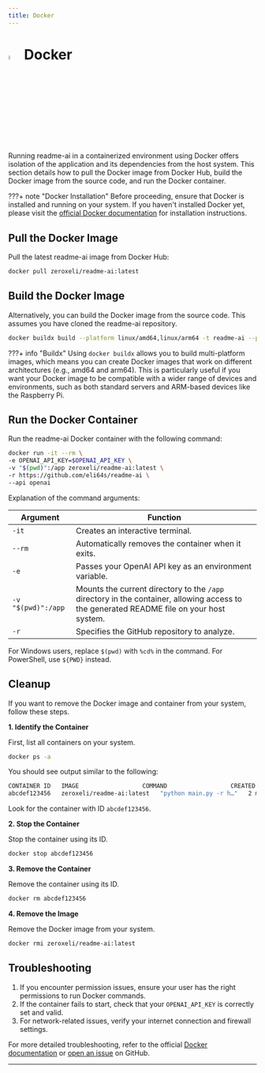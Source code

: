 ```yaml
---
title: Docker
---
```


<!--
<a href="https://hub.docker.com/r/zeroxeli/readme-ai">
  <img src="https://img.shields.io/docker/pulls/zeroxeli/readme-ai?color=2496ED&logo=docker&label=Docker%20Pulls&labelColor=2496ED&logoColor=white" alt="docker-pulls">
</a>
<a href="https://hub.docker.com/r/zeroxeli/readme-ai">
  <img src="https://img.shields.io/docker/image-size/zeroxeli/readme-ai?color=2496ED&logo=docker&label=Image%20Size&labelColor=2496ED&logoColor=white" alt="docker-size">
</a>
 -->

# <img width="4.5%" src="https://raw.githubusercontent.com/eli64s/readme-ai/63173801d4b8115d523eb1ed8e145613545095de/docs/assets/icons/docker.svg">&emsp13;Docker

Running readme-ai in a containerized environment using Docker offers isolation of the application and its dependencies from the host system. This section details how to pull the Docker image from Docker Hub, build the Docker image from the source code, and run the Docker container.

???+ note "Docker Installation"
    Before proceeding, ensure that Docker is installed and running on your system. If you haven't installed Docker yet, please visit the [official Docker documentation](https://docs.docker.com/get-docker/) for installation instructions.

## Pull the Docker Image

Pull the latest readme-ai image from Docker Hub:

```sh
docker pull zeroxeli/readme-ai:latest
```

## Build the Docker Image

Alternatively, you can build the Docker image from the source code. This assumes you have cloned the readme-ai repository.

```sh
docker buildx build --platform linux/amd64,linux/arm64 -t readme-ai --push .
```

???+ info "Buildx"
    Using `docker buildx` allows you to build multi-platform images, which means you can create Docker images that work on different architectures (e.g., amd64 and arm64). This is particularly useful if you want your Docker image to be compatible with a wider range of devices and environments, such as both standard servers and ARM-based devices like the Raspberry Pi.

## Run the Docker Container

Run the readme-ai Docker container with the following command:

```sh
docker run -it --rm \
-e OPENAI_API_KEY=$OPENAI_API_KEY \
-v "$(pwd)":/app zeroxeli/readme-ai:latest \
-r https://github.com/eli64s/readme-ai \
--api openai
```

Explanation of the command arguments:

| Argument    | Function                             |
| ----------- | ------------------------------------ |
| `-it`       | Creates an interactive terminal.     |
| `--rm`      | Automatically removes the container when it exits. |
| `-e` | Passes your OpenAI API key as an environment variable. |
| `-v "$(pwd)":/app` | Mounts the current directory to the `/app` directory in the container, allowing access to the generated README file on your host system. |
| `-r`    | Specifies the GitHub repository to analyze. |

For Windows users, replace `$(pwd)` with `%cd%` in the command. For PowerShell, use `${PWD}` instead.

## Cleanup

If you want to remove the Docker image and container from your system, follow these steps.

**1. Identify the Container**

First, list all containers on your system.

```sh
docker ps -a
```

You should see output similar to the following:

```sh
CONTAINER ID   IMAGE                  COMMAND                  CREATED          STATUS          PORTS     NAMES
abcdef123456   zeroxeli/readme-ai:latest   "python main.py -r h…"   2 minutes ago    Up 2 minutes
```

Look for the container with ID `abcdef123456`.

**2. Stop the Container**

Stop the container using its ID.

```sh
docker stop abcdef123456
```

**3. Remove the Container**

Remove the container using its ID.

```sh
docker rm abcdef123456
```

**4. Remove the Image**

Remove the Docker image from your system.

```sh
docker rmi zeroxeli/readme-ai:latest
```

## Troubleshooting

1. If you encounter permission issues, ensure your user has the right permissions to run Docker commands.
2. If the container fails to start, check that your `OPENAI_API_KEY` is correctly set and valid.
3. For network-related issues, verify your internet connection and firewall settings.

For more detailed troubleshooting, refer to the official [Docker documentation](https://docs.docker.com/config/daemon/#troubleshoot-the-daemon) or [open an issue](https://github.com/eli64s/readme-ai/issues) on GitHub.

---
